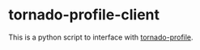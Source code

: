 tornado-profile-client
======================

This is a python script to interface with [tornado-profile](https://github.com/makearl/tornado-profile).